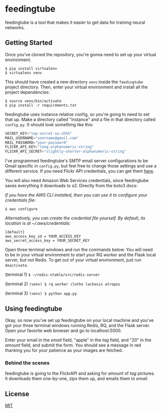 # feedingtube
feedingtube is a tool that makes it easier to get data for training neural networks.

## Getting Started
Once you've cloned the repository, you're gonna need to set up your virtual environment.
```
$ pip install virtualenv
$ virtualenv venv
```
This should have created a new directory `venv` inside the `feedingtube` project directory. Then, enter your virtual environment and install all the project dependencies:
```
$ source venv/bin/activate
$ pip install -r requirements.txt
```

feedingtube uses instance relative config, so you're going to need to set that up. Make a directory called "instance" and a file in that directory called `config.py`. It should look something like this:
```python
SECRET_KEY="top-secret-so-shhh"
MAIL_USERNAME="username@gmail.com"
MAIL_PASSWORD="your-password"
FLICKR_API_KEY="long-alphanumeric-string"
FLICKR_API_SECRET="slightly-shorter-alphanumeric-string"
```

I've programmed feedingtube's SMTP email server configurations to be Gmail specific in `config.py`, but feel free to change those settings and use a different service. If you need Flickr API credentials, you can get them [here](https://www.flickr.com/services/apps/create/apply).

You will also need Amazon Web Services credentials, since feedingtube saves everything it downloads to s3. Directly from the boto3 docs:

*If you have the AWS CLI installed, then you can use it to configure your credentials file:*
```
$ aws configure
```

*Alternatively, you can create the credential file yourself. By default, its location is at ~/.aws/credentials:*
```
[default]
aws_access_key_id = YOUR_ACCESS_KEY
aws_secret_access_key = YOUR_SECRET_KEY
```

Open three terminal windows and run the commands below. You will need to be in your virtual environment to start your RQ worker and the Flask local server, but not Redis. To get out of your virtual environment, just run `deactivate`.

(terminal 1) `$ ~/redis-stable/src/redis-server`

(terminal 2) `(venv) $ rq worker clotho lachesis atropos`

(terminal 3) `(venv) $ python app.py`

## Using feedingtube
Okay, so now you've set up feedingtube on your local machine and you've got your three terminal windows running Redis, RQ, and the Flask server. Open your favorite web browser and go to localhost:5000.

Enter your email in the *email* field, "apple" in the *tag* field, and "20" in the *amount* field, and submit the form. You should see a message in red thanking you for your patience as your images are fetched.

### Behind the scenes
feedingtube is going to the FlickrAPI and asking for *amount* of *tag* pictures. It downloads them one-by-one, zips them up, and emails them to *email*.

## License
[MIT](https://opensource.org/licenses/MIT)
